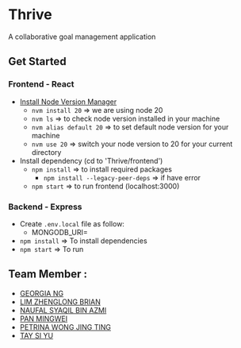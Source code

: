# Thrive
A collaborative goal management application

## Get Started
### Frontend - React
- [Install Node Version Manager](https://www.freecodecamp.org/news/node-version-manager-nvm-install-guide/)
    - `nvm install 20` => we are using node 20 
    - `nvm ls` => to check node version installed in your machine
    - `nvm alias default 20` => to set default node version for your machine
    - `nvm use 20` => switch your node version to 20 for your current directory
- Install dependency (cd to 'Thrive/frontend')
    - `npm install` => to install required packages
        - `npm install --legacy-peer-deps` => if have error
    - `npm start` => to run frontend (localhost:3000)
### Backend - Express
- Create `.env.local` file as follow:
    - MONGODB_URI=<DB URL>
- `npm install` => To install dependencies
- `npm start` => To run

## Team Member : 
- [GEORGIA NG](https://github.com/georgiaxng)
- [LIM ZHENGLONG BRIAN](https://github.com/Liseon617)
- [NAUFAL SYAQIL BIN AZMI](https://github.com/nafutofu)
- [PAN MINGWEI](https://github.com/xXxPMWxXx)
- [PETRINA WONG JING TING](https://github.com/petrinawjt)
- [TAY SI YU](https://github.com/swiifttay)

